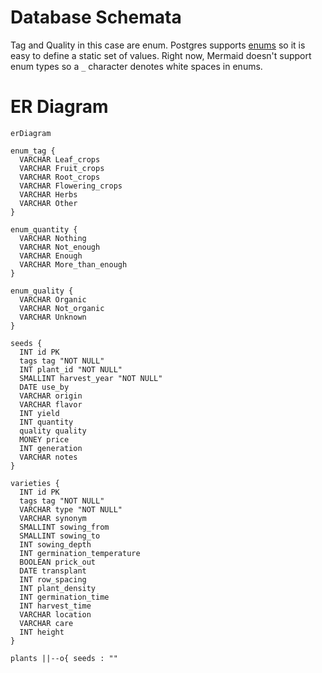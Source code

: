 # Database Schemata

Tag and Quality in this case are enum. 
Postgres supports [enums](https://www.postgresql.org/docs/current/datatype-enum.html) so it is easy to define a static set of values. 
Right now, Mermaid doesn't support enum types so a `_` character denotes white spaces in enums.

# ER Diagram
```mermaid 
erDiagram

enum_tag {
  VARCHAR Leaf_crops
  VARCHAR Fruit_crops
  VARCHAR Root_crops
  VARCHAR Flowering_crops
  VARCHAR Herbs
  VARCHAR Other
}

enum_quantity {
  VARCHAR Nothing
  VARCHAR Not_enough
  VARCHAR Enough
  VARCHAR More_than_enough
}

enum_quality {
  VARCHAR Organic
  VARCHAR Not_organic
  VARCHAR Unknown
}

seeds {
  INT id PK
  tags tag "NOT NULL"
  INT plant_id "NOT NULL"
  SMALLINT harvest_year "NOT NULL"
  DATE use_by
  VARCHAR origin
  VARCHAR flavor
  INT yield
  INT quantity
  quality quality
  MONEY price
  INT generation
  VARCHAR notes
}

varieties {
  INT id PK
  tags tag "NOT NULL"
  VARCHAR type "NOT NULL"
  VARCHAR synonym
  SMALLINT sowing_from
  SMALLINT sowing_to
  INT sowing_depth
  INT germination_temperature
  BOOLEAN prick_out
  DATE transplant
  INT row_spacing
  INT plant_density
  INT germination_time
  INT harvest_time
  VARCHAR location
  VARCHAR care
  INT height
}

plants ||--o{ seeds : ""
```
